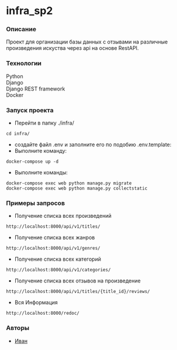 # infra_sp2
### Описание
Проект для организации базы данных с отзывами на различные произведения искуства через api на основе RestAPI.
### Технологии
Python\
Django\
Django REST framework\
Docker
### Запуск проекта
- Перейти в папку ./infra/

```
cd infra/
```
- создайте файл .env и заполните его по подобию .env.template:
- Выполните команду:
```
docker-compose up -d
```
- Выполните команды:
```
docker-compose exec web python manage.py migrate
docker-compose exec web python manage.py collectstatic
```

### Примеры запросов
- Получение списка всех произведений
```
http://localhost:8000/api/v1/titles/
```
- Получение списка всех жанров
```
http://localhost:8000/api/v1/genres/
```
- Получение списка всех категорий
```
http://localhost:8000/api/v1/categories/
```
- Получение списка всех отзывов на произведение
```
http://localhost:8000/api/v1/titles/{title_id}/reviews/
```
- Вся Информация
```
http://localhost:8000/redoc/
```
### Авторы
- [Иван](https://github.com/AkuLinker/ "GitHub аккаунт")
